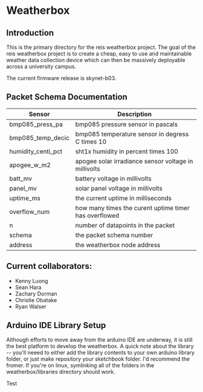 Weatherbox
============================

## Introduction

This is the primary directory for the reis weatherbox project. The goal of the reis weatherbox
project is to create a cheap, easy to use and maintainable weather data collection device 
which can then be massively deployable across a university campus. 

The current firmware release is skynet-b03.

## Packet Schema Documentation
| Sensor                | Description                                           | 
| -------               | -----------                                           |
| bmp085_press_pa       | bmp085 pressure sensor in pascals                     |
| bmp085_temp_decic     | bmp085 temperature sensor in degress C times 10       |
| humidity_centi_pct    | sht1x humidity in percent times 100                   |
| apogee_w_m2           | apogee solar irradiance sensor voltage in millivolts  |
| batt_mv               | battery voltage in millivolts                         |
| panel_mv              | solar panel voltage in millivolts                     |
| uptime_ms             | the current uptime in milliseconds                    |
| overflow_num          | how many times the curent uptime timer has overflowed |
| n                     | number of datapoints in the packet                    |
| schema                | the packet schema number                              |
| address               | the weatherbox node address                           | 

## Current collaborators:

* Kenny Luong
* Sean Hara
* Zachary Dorman
* Christie Obatake 
* Ryan Walser


## Arduino IDE Library Setup

Although efforts to move away from the arduino IDE are underway, it is still the best platform to 
develop the weatherbox. A quick note about the library -- you'll neeed to either add the 
library contents to your own arduino library folder, or just make repository your
sketchbook folder. I'd recommend the fromer. If you're on linux, symlinking all of the folders
in the weatherbox/libraries directory should work. 

Test
